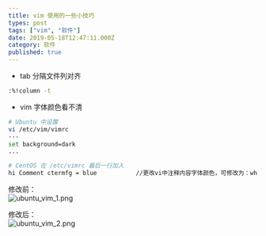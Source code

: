 ```yaml
---
title: vim 使用的一些小技巧
types: post
tags: ["vim", "软件"]
date: 2019-05-18T12:47:11.000Z
category: 软件
published: true
---
```


- tab 分隔文件列对齐

```bash
:%!column -t
```

- vim 字体颜色看不清

```bash
# Ubuntu 中设置
vi /etc/vim/vimrc
···
set background=dark
...
```

```bash
# CentOS 在 /etc/vimrc 最后一行加入
hi Comment ctermfg = blue           //更改vi中注释内容字体颜色，可修改为：white、darkyellow、//blue等颜色
```

修改前：<br />![ubuntu_vim_1.png](https://qiniu.bioinit.com/yuque/0/2019/png/126032/1559372667519-27fbd607-668a-423d-8fd4-42e8d427976e.png#align=left&display=inline&height=292&name=ubuntu_vim_1.png&originHeight=292&originWidth=554&size=14789&status=done&width=554)

修改后：<br />![ubuntu_vim_2.png](https://qiniu.bioinit.com/yuque/0/2019/png/126032/1559372686477-e552f700-3a76-483c-8b50-b12ff5d57127.png#align=left&display=inline&height=290&name=ubuntu_vim_2.png&originHeight=290&originWidth=559&size=14858&status=done&width=559)
